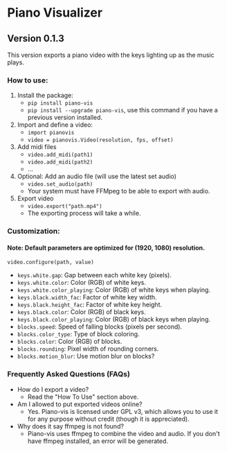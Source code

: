 # Piano Visualizer
## Version 0.1.3

This version exports a piano video with the keys lighting up as the music plays.

### How to use:
1. Install the package:
    * `pip install piano-vis`
    * `pip install --upgrade piano-vis`, use this command if you have a previous version installed.
2. Import and define a video:
    * `import pianovis`
    * `video = pianovis.Video(resolution, fps, offset)`
3. Add midi files
    * `video.add_midi(path1)`
    * `video.add_midi(path2)`
    * ...
4. Optional: Add an audio file (will use the latest set audio)
    * `video.set_audio(path)`
    * Your system must have FFMpeg to be able to export with audio.
5. Export video
    * `video.export("path.mp4")`
    * The exporting process will take a while.

### Customization:
#### Note: Default parameters are optimized for (1920, 1080) resolution.
`video.configure(path, value)`
* `keys.white.gap`: Gap between each white key (pixels).
* `keys.white.color`: Color (RGB) of white keys.
* `keys.white.color_playing`: Color (RGB) of white keys when playing.
* `keys.black.width_fac`: Factor of white key width.
* `keys.black.height_fac`: Factor of white key height.
* `keys.black.color`: Color (RGB) of black keys.
* `keys.black.color_playing`: Color (RGB) of black keys when playing.
* `blocks.speed`: Speed of falling blocks (pixels per second).
* `blocks.color_type`: Type of block coloring.
* `blocks.color`: Color (RGB) of blocks.
* `blocks.rounding`: Pixel width of rounding corners.
* `blocks.motion_blur`: Use motion blur on blocks?

### Frequently Asked Questions (FAQs)
* How do I export a video?
    * Read the "How To Use" section above.
* Am I allowed to put exported videos online?
    * Yes. Piano-vis is licensed under GPL v3, which allows you to use it for any purpose without credit (though it is appreciated).
* Why does it say ffmpeg is not found?
    * Piano-vis uses ffmpeg to combine the video and audio. If you don't have ffmpeg installed, an error will be generated.